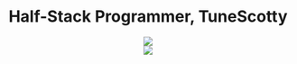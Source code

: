 <h1 align="center" font-size: xx-large;">
    Half-Stack Programmer, TuneScotty
  </h1>
<div align="center">
  <a href="https://skillicons.dev">
    <img src="https://skillicons.dev/icons?i=robloxstudio,atom,vscode">
  </br>
    <img src="https://skillicons.dev/icons?i=js,html,css,lua,cs,php,py,perl"/>
  </a>
</div>
